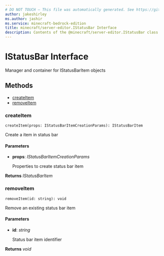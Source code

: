 ```yaml
---
# DO NOT TOUCH — This file was automatically generated. See https://github.com/mojang/minecraftapidocsgenerator to modify descriptions, examples, etc.
author: jakeshirley
ms.author: jashir
ms.service: minecraft-bedrock-edition
title: minecraft/server-editor.IStatusBar Interface
description: Contents of the @minecraft/server-editor.IStatusBar class.
---
```

# IStatusBar Interface

Manager and container for IStatusBarItem objects

## Methods
- [createItem](#createitem)
- [removeItem](#removeitem)

### **createItem**
`
createItem(props: IStatusBarItemCreationParams): IStatusBarItem
`

Create a item in status bar

#### **Parameters**
- **props**: *IStatusBarItemCreationParams*
  
  Properties to create status bar item

**Returns** *IStatusBarItem*

### **removeItem**
`
removeItem(id: string): void
`

Remove an existing status bar item

#### **Parameters**
- **id**: *string*
  
  Status bar item identifier

**Returns** *void*
